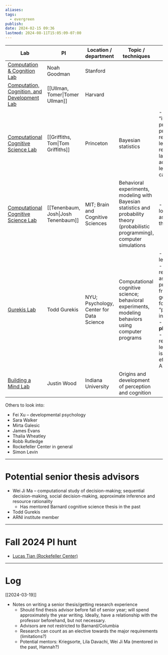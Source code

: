 ```yaml
---
aliases: 
tags:
  - evergreen
publish: 
date: 2024-02-15 09:36
lastmod: 2024-08-11T15:05:09-07:00
---
```

| Lab                                                                            | PI                                  | Location / department                    | Topic / techniques                                                                                                                 | Ongoing projects                                                                                                                                                                                                                     | Additional notes                                                 |
| ------------------------------------------------------------------------------ | ----------------------------------- | ---------------------------------------- | ---------------------------------------------------------------------------------------------------------------------------------- | ------------------------------------------------------------------------------------------------------------------------------------------------------------------------------------------------------------------------------------ | ---------------------------------------------------------------- |
| [Computation & Cognition Lab](https://cocolab.stanford.edu/)                   | Noah Goodman                        | Stanford                                 |                                                                                                                                    |                                                                                                                                                                                                                                      |                                                                  |
| [Computation, Cognition, and Development Lab](https://www.cocodev.org/)        | [[Ullman, Tomer\|Tomer Ullman]]     | Harvard                                  |                                                                                                                                    |                                                                                                                                                                                                                                      |                                                                  |
| [Computational Cognitive Science Lab](https://cocosci.princeton.edu/index.php) | [[Griffiths, Tom\|Tom Griffiths]]   | Princeton                                | Bayesian statistics                                                                                                                | - Focus on “inductive problems”: probabilistic reasoning, learning causal relationships, language acquisition, learning categories                                                                                                   | - Wrote book “Algorithms to Live By”                             |
| [Computational Cognitive Science Lab](https://cocosci.mit.edu/)                | [[Tenenbaum, Josh\|Josh Tenenbaum]] | MIT; Brain and Cognitive Sciences        | Behavioral experiments, modeling with Bayesian statistics and probability theory (probabilistic programming), computer simulations | - Hard to tell; a lot of people associated with the lab!                                                                                                                                                                             | - Need time to parse through research projects                   |
| [Gurekis Lab](https://gureckislab.org/)                                        | Todd Gurekis                        | NYU; Psychology, Center for Data Science | Computational cognitive science; behavioral experiments, modeling behaviors using computer programs                                | - Active learning <br>- Mental representations as symbolic programs: framing human goal generation formally as “program induction”<br>- **Intuitive physics**<br>- Human reinforcement learning: how is this more efficient than AI? | - Collaborations with Brenden Lake, Guy Davidson, Josh Tenenbaum |
| [Building a Mind Lab](https://www.buildingamind.com/)                          | Justin Wood                         | Indiana University                       | Origins and development of perception and cognition                                                                                |                                                                                                                                                                                                                                      |                                                                  |


Others to look into:
- Fei Xu – developmental psychology
- Sara Walker
- Mirta Galesic
- James Evans
- Thalia Wheatley
- Robb Rutledge
- Rockefeller Center in general
- Simon Levin

---
# Potential senior thesis advisors

- Wei Ji Ma – computational study of decision-making; sequential decision-making, social decision-making, approximate inference and resource rationality
	- Has mentored Barnard cognitive science thesis in the past
- Todd Gurekis
- ARNI institute member

---
# Fall 2024 PI hunt

- [Lucas Tian (Rockefeller Center)](https://www.linkedin.com/in/lucas-y-tian-24822326)

---
# Log

[[2024-03-19]]
- Notes on writing a senior thesis/getting research experience
	- Should find thesis advisor before fall of senior year; will spend approximately the year writing. Ideally, have a relationship with the professor beforehand, but not necessary.
	- Advisors are not restricted to Barnard/Columbia
	- Research can count as an elective towards the major requirements (limitations?)
	- Potential mentors: Kriegsorte, Lila Davachi, Wei Ji Ma (mentored in the past, Hannah?)
